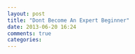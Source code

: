 ```yaml
---
layout: post
title: "Dont Become An Expert Beginner"
date: 2013-06-20 16:24
comments: true
categories:
---
```

